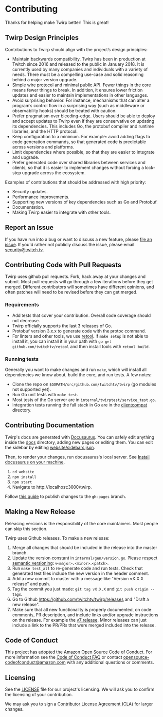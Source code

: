 # Contributing

Thanks for helping make Twirp better! This is great!

## Twirp Design Principles

Contributions to Twirp should align with the project’s design principles:

- Maintain backwards compatibility. Twirp has been in production at Twitch since 2016 and released to the public in January 2018. It is currently used by many companies and individuals with a variety of needs. There must be a compelling use-case and solid reasoning behind a major version upgrade.
- Simple wire protocol and minimal public API. Fewer things in the core means fewer things to break. In addition, it ensures lower friction updates and easier to maintain implementations in other languages.
- Avoid surprising behavior. For instance, mechanisms that can alter a program’s control flow in a surprising way (such as middleware or observability hooks) should be treated with caution.
- Prefer pragmatism over bleeding-edge. Users should be able to deploy and accept updates to Twirp even if they are conservative on updating its dependencies. This includes Go, the protobuf compiler and runtime libraries, and the HTTP protocol.
- Keep configuration to a minimum. For example: avoid adding flags to code generation commands, so that generated code is predictable across versions and platforms.
- Limit dependencies where possible, so that they are easier to integrate and upgrade.
- Prefer generated code over shared libraries between services and clients, so that it is easier to implement changes without forcing a lock-step upgrade across the ecosystem.

Examples of contributions that should be addressed with high priority:

- Security updates.
- Performance improvements.
- Supporting new versions of key dependencies such as Go and Protobuf.
- Documentation.
- Making Twirp easier to integrate with other tools.

## Report an Issue

If you have run into a bug or want to discuss a new feature, please [file an issue](https://github.com/twitchtv/twirp/issues). If you'd rather not publicly discuss the issue, please email security@twitch.tv.

## Contributing Code with Pull Requests

Twirp uses github pull requests. Fork, hack away at your changes and submit. Most pull requests will go through a few iterations before they get merged. Different contributors will sometimes have different opinions, and often patches will need to be revised before they can get merged.

### Requirements

- Add tests that cover your contribution. Overall code coverage should not decrease.
- Twirp officially supports the last 3 releases of Go.
- Protobuf version 3.x.x to generate code with the protoc command.
- For linters and other tools, we use [retool](https://github.com/twitchtv/retool). If `make setup` is not able to install it, you can install it in your path with `go get github.com/twitchtv/retool` and then install tools with `retool build`.

### Running tests

Generally you want to make changes and run `make`, which will install all
dependencies we know about, build the core, and run tests. A few notes:

- Clone the repo on `$GOPATH/src/github.com/twitchtv/twirp` (go modules not supported yet).
- Run Go unit tests with `make test`.
- Most tests of the Go server are in `internal/twirptest/service_test.go`.
- Integration tests running the full stack in Go are in the [clientcompat](./clientcompat) directory.

## Contributing Documentation

Twirp's docs are generated with [Docusaurus](https://docusaurus.io/). You can
safely edit anything inside the [docs](./docs) directory, adding new pages or
editing them. You can edit the sidebar by editing
[website/sidebars.json](./website/sidebars.json).

Then, to render your changes, run docusaurus's local server. See [Install docusaurus on your machine](https://docusaurus.io/docs/en/installation.html).

1.  `cd website`
2.  `npm install`
3.  `npm start`
4.  Navigate to http://localhost:3000/twirp.

Follow [this guide](https://docusaurus.io/docs/en/tutorial-publish-site) to publish changes to the `gh-pages` branch.

## Making a New Release

Releasing versions is the responsibility of the core maintainers. Most people
can skip this section.

Twirp uses Github releases. To make a new release:

1.  Merge all changes that should be included in the release into the master branch.
2.  Update the version constant in `internal/gen/version.go`. Please respect [semantic versioning](http://semver.org/): `v<major>.<minor>.<patch>`.
3.  Run `make test_all` to re-generate code and run tests. Check that generated test files include the new version in the header comment.
4.  Add a new commit to master with a message like "Version vX.X.X release" and push.
5.  Tag the commit you just made: `git tag vX.X.X` and `git push origin --tags`.
6.  Go to Github https://github.com/twitchtv/twirp/releases and "Draft a new release".
7.  Make sure that all new functionality is properly documented, on code comments, PR description, and include links and/or upgrade instructions on the release. For example the [v7 release](https://github.com/twitchtv/twirp/releases/tag/v7.0.0). Minor releases can just include a link to the PR/PRs that were merged included into the release.

## Code of Conduct

This project has adopted the [Amazon Open Source Code of Conduct](https://aws.github.io/code-of-conduct).
For more information see the [Code of Conduct FAQ](https://aws.github.io/code-of-conduct-faq) or contact
opensource-codeofconduct@amazon.com with any additional questions or comments.

## Licensing

See the [LICENSE](https://github.com/twitchtv/twirp/blob/master/LICENSE) file for our project's licensing. We will ask you to confirm the licensing of your contribution.

We may ask you to sign a [Contributor License Agreement (CLA)](http://en.wikipedia.org/wiki/Contributor_License_Agreement) for larger changes.
